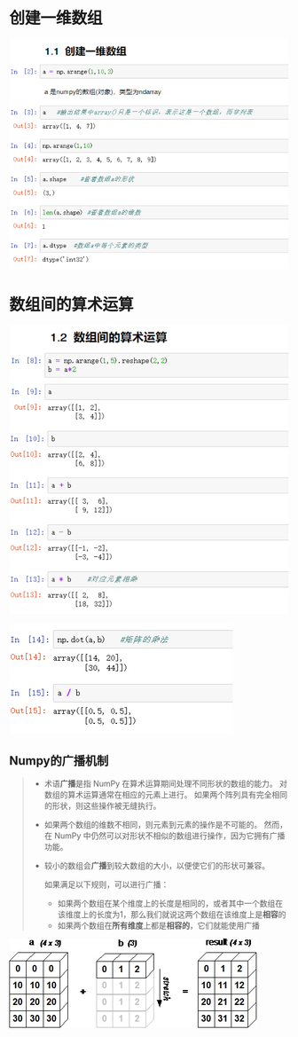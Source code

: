 # 创建一维数组

![2020-09-26_094812](1-起步.assets/2020-09-26_094812.png) 



# 数组间的算术运算

![2020-09-26_094950](1-起步.assets/2020-09-26_094950.png) 

![2020-09-26_095027](1-起步.assets/2020-09-26_095027.png) 



## Numpy的广播机制

> - 术语**广播**是指 NumPy 在算术运算期间处理不同形状的数组的能力。 对数组的算术运算通常在相应的元素上进行。 如果两个阵列具有完全相同的形状，则这些操作被无缝执行。
>
> - 如果两个数组的维数不相同，则元素到元素的操作是不可能的。 然而，在 NumPy 中仍然可以对形状不相似的数组进行操作，因为它拥有广播功能。
>
> - 较小的数组会**广播**到较大数组的大小，以便使它们的形状可兼容。
>
>   如果满足以下规则，可以进行广播：
>
>   - 如果两个数组在某个维度上的长度是相同的，或者其中一个数组在该维度上的长度为1，那么我们就说这两个数组在该维度上是**相容**的
>   - 如果两个数组在**所有维度**上都是**相容的**，它们就能使用广播

![array](1-起步.assets/array.jpg) 